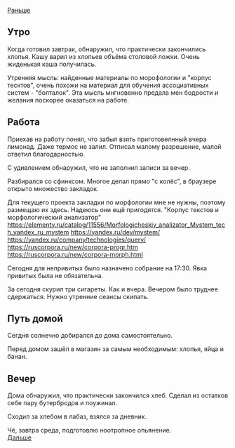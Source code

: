 [Раньше](2021.07.05.md)
## Утро
Когда готовил завтрак, обнаружил, что практически закончились хлопья. Кашу варил из хлопьев объёма столовой ложки. Очень жиденькая каша получилась.

Утренняя мысль: найденные материалы по морофологии и "корпус тесктов", очень похожи на материал для обучения ассоциативных систем - "болталок". Эта мысль мнгновенно предала мен бодрости и желания поскорее оказаться на работе.
## Работа
Приехав на работу понял, что забыл взять приготовелнный вчера лимонад. Даже термос не залил. Отписал малому разрешение, малой ответил благодарностью.

С удивлением обнаружил, что не заполнил записи за вечер.

Разбирался со сфинксом. Многое делал прямо "с колёс", в браузере открыто множество закладок.

Для текущего проекта закладки по морфологии мне не нужны, поэтому размещаю их здесь. Надеюсь они ещё пригодятся.
"Корпус текстов и морфологический анализатор"
https://elementy.ru/catalog/11556/Morfologicheskiy_analizator_Mystem_tech_yandex_ru_mystem
https://yandex.ru/dev/mystem/
https://yandex.ru/company/technologies/query/
https://ruscorpora.ru/new/corpora-progr.htm
https://ruscorpora.ru/new/corpora-morph.html

Сегодня для непривитых было назначено собрание на 17:30. Явка привитых была не обязательна.

За сегодня скурил три сигареты. Как и вчера. Вечером было труднее сдержаться. Нужно утренние сеансы скипать.
## Путь домой
Сегдня солнечно добирался до дома самостоятельно.

Перед домом зашёл в магазин за самым необходимым: хлопья, яйца и банан.
## Вечер
Дома обнаружил, что практически закончился хлеб. Сделал из остатков себе пару бутербродов и поужинал.

Сходил за хлебом в лабаз, взялся за дневник.

Чё, завтра среда, подготовлю ноотропное опьянение.  
[Дальше](2021.07.07.md)